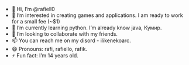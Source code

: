 - 👋 Hi, I’m @rafiell0
- 👀 I’m interested in creating games and applications. I am ready to work for a small fee (~$1)
- 🌱 I’m currently learning python. I’m already know java, Кумир.
- 💞️ I’m looking to collaborate with my friends.
- 📫 You can reach me on my disord - ilikenekoarc.
- 😄 Pronouns: rafi, rafiello, rafik.
- ⚡ Fun fact: I’m 14 years old.
